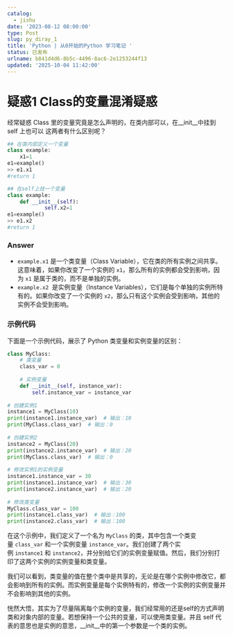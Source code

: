 ```yaml
---
catalog:
  - jishu
date: '2023-08-12 08:00:00'
type: Post
slug: py_diray_1
title: 'Python | 从0开始的Python 学习笔记 '
status: 已发布
urlname: b841d4d6-8b5c-4496-8ac6-2e1253244f13
updated: '2025-10-04 11:42:00'
---
```


# 疑惑1     Class的变量混淆疑惑


经常疑惑 Class 里的变量究竟是怎么声明的，在类内部可以，在__init__中挂到 self 上也可以 这两者有什么区别呢？


```python
## 在类内部定义一个变量
class example:
	x1=1
e1=example()
>> e1.x1
#return 1
```


```python
## 在self上挂一个变量
class example:
	def __init__(self):
			self.x2=1
e1=example()
>> e1.x2
#return 1
```


### Answer

- `example.x1` 是一个类变量（Class Variable），它在类的所有实例之间共享。这意味着，如果你改变了一个实例的 `x1`，那么所有的实例都会受到影响，因为 `x1` 是属于类的，而不是单独的实例。
- `example.x2`  是实例变量（Instance Variables），它们是每个单独的实例所特有的。如果你改变了一个实例的 `x2`，那么只有这个实例会受到影响，其他的实例不会受到影响。

### 示例代码


下面是一个示例代码，展示了 Python 类变量和实例变量的区别：


```python
class MyClass:  
    # 类变量  
    class_var = 0  
      
    # 实例变量  
    def __init__(self, instance_var):  
        self.instance_var = instance_var  
          
# 创建实例1  
instance1 = MyClass(10)  
print(instance1.instance_var)  # 输出：10  
print(MyClass.class_var)  # 输出：0  
  
# 创建实例2  
instance2 = MyClass(20)  
print(instance2.instance_var)  # 输出：20  
print(MyClass.class_var)  # 输出：0  
  
# 修改实例1的实例变量  
instance1.instance_var = 30  
print(instance1.instance_var)  # 输出：30  
print(instance2.instance_var)  # 输出：20  
  
# 修改类变量  
MyClass.class_var = 100  
print(instance1.class_var)  # 输出：100  
print(instance2.class_var)  # 输出：100

```


在这个示例中，我们定义了一个名为 `MyClass` 的类，其中包含一个类变量 `class_var` 和一个实例变量 `instance_var`。我们创建了两个实例 `instance1` 和 `instance2`，并分别给它们的实例变量赋值。然后，我们分别打印了这两个实例的实例变量和类变量。


我们可以看到，类变量的值在整个类中是共享的，无论是在哪个实例中修改它，都会影响到所有的实例。而实例变量是每个实例特有的，修改一个实例的实例变量并不会影响到其他的实例。


恍然大悟，其实为了尽量隔离每个实例的变量，我们经常用的还是self的方式声明类和对象内部的变量。若想保持一个公共的变量，可以使用类变量。并且 self 代表的意思也是实例的意思，__init__中的第一个参数是一个类的实例。

